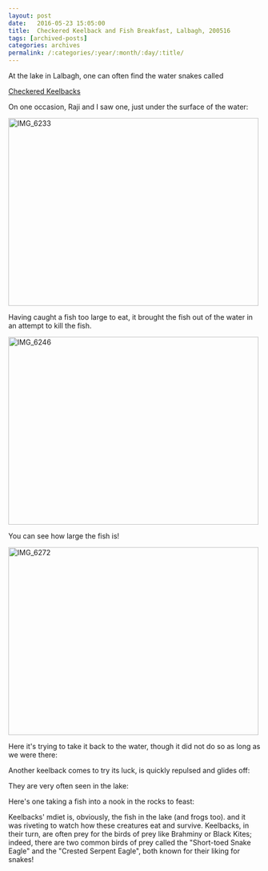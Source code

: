 ```yaml
---
layout: post
date:	2016-05-23 15:05:00
title:  Checkered Keelback and Fish Breakfast, Lalbagh, 200516
tags: [archived-posts]
categories: archives
permalink: /:categories/:year/:month/:day/:title/
---
```

At the lake in Lalbagh, one can often find the water snakes called

<a href="https://en.wikipedia.org/wiki/Checkered_keelback"> Checkered Keelbacks </a>

On one occasion, Raji and I saw one, just under the surface of the water:

<a data-flickr-embed="true" href="https://www.flickr.com/photos/86494503@N00/27059896011/in/album-72157668642466605/" title="IMG_6233"><img src="https://farm8.staticflickr.com/7084/27059896011_9809401f01.jpg" width="500" height="375" alt="IMG_6233"></a><script async="async" src="//embedr.flickr.com/assets/client-code.js" charset="utf-8"></script>

Having caught a fish too large to eat, it brought the fish out of the water in an attempt to kill the fish.

<a data-flickr-embed="true" href="https://www.flickr.com/photos/86494503@N00/27095118816/in/album-72157668642466605/" title="IMG_6246"><img src="https://farm8.staticflickr.com/7131/27095118816_d9248d0b2a.jpg" width="500" height="375" alt="IMG_6246"></a><script async="async" src="//embedr.flickr.com/assets/client-code.js" charset="utf-8"></script>

You can see how large the fish is!

<a data-flickr-embed="true" href="https://www.flickr.com/photos/86494503@N00/27033614712/in/album-72157668642466605/" title="IMG_6272"><img src="https://farm8.staticflickr.com/7573/27033614712_85e45b96cb.jpg" width="500" height="375" alt="IMG_6272"></a><script async="async" src="//embedr.flickr.com/assets/client-code.js" charset="utf-8"></script>

Here it's trying to take it back to the water, though it did not do so as long as we were there:

<lj-embed id="1395"/>


Another keelback comes to try its luck, is quickly repulsed and glides off:

<lj-embed id="1396"/>

They are very often seen in the lake:


<lj-embed id="1397"/>


Here's one taking a fish into a nook in the rocks to feast:

<lj-embed id="1398"/>

Keelbacks' mdiet is, obviously, the fish in the lake (and frogs too). and it was riveting to watch how these creatures eat and survive. Keelbacks, in their turn, are often prey for the birds of prey like Brahminy or Black Kites; indeed, there are two common birds of prey called the "Short-toed Snake Eagle" and the "Crested Serpent Eagle", both known for their liking for snakes!
